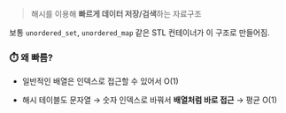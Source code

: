 > 해시를 이용해 **빠르게 데이터 저장/검색**하는 자료구조

보통 `unordered_set`, `unordered_map` 같은 STL 컨테이너가 이 구조로 만들어짐.

### ⏱️ 왜 빠름?

- 일반적인 배열은 인덱스로 접근할 수 있어서 O(1)
    
- 해시 테이블도 문자열 → 숫자 인덱스로 바꿔서 **배열처럼 바로 접근** → 평균 O(1)